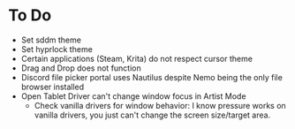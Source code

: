 # To Do

- Set sddm theme
- Set hyprlock theme
- Certain applications (Steam, Krita) do not respect cursor theme
- Drag and Drop does not function
- Discord file picker portal uses Nautilus despite Nemo being the only file browser installed
- Open Tablet Driver can't change window focus in Artist Mode
    - Check vanilla drivers for window behavior: I know pressure works on vanilla drivers, you just can't change the screen size/target area.
